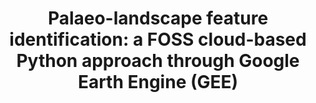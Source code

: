 ---
title: "Palaeo-landscape feature identification: a FOSS cloud-based Python approach through Google Earth Engine (GEE)"
layout: article-slim
geo:
  - 54.979296
  - -1.614185
---